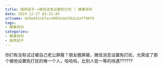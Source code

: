 ```yaml
---
title: 搞笑段子->微信消息设置免打扰 | 糗事百科
date: 2019-12-27 03:31:49
urlname: 029ed41c67ac4085bda5362a3aff90f9
tags: 
- 糗事百科
categories:
- 糗事百科
- 搞笑段子
---
```

你们有没有试过被自己老公屏蔽？朋友圈屏蔽，微信消息设置免打扰，光荣成了那个被他设置免打扰的唯一个人，哈哈哈，比别人低一等的待遇??????


